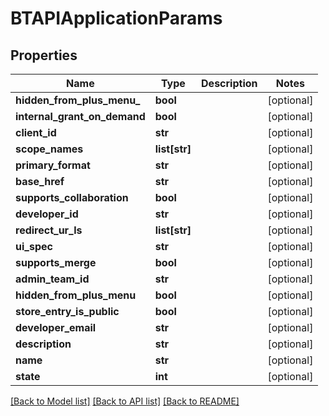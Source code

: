 # BTAPIApplicationParams

## Properties
Name | Type | Description | Notes
------------ | ------------- | ------------- | -------------
**hidden_from_plus_menu_** | **bool** |  | [optional] 
**internal_grant_on_demand** | **bool** |  | [optional] 
**client_id** | **str** |  | [optional] 
**scope_names** | **list[str]** |  | [optional] 
**primary_format** | **str** |  | [optional] 
**base_href** | **str** |  | [optional] 
**supports_collaboration** | **bool** |  | [optional] 
**developer_id** | **str** |  | [optional] 
**redirect_ur_ls** | **list[str]** |  | [optional] 
**ui_spec** | **str** |  | [optional] 
**supports_merge** | **bool** |  | [optional] 
**admin_team_id** | **str** |  | [optional] 
**hidden_from_plus_menu** | **bool** |  | [optional] 
**store_entry_is_public** | **bool** |  | [optional] 
**developer_email** | **str** |  | [optional] 
**description** | **str** |  | [optional] 
**name** | **str** |  | [optional] 
**state** | **int** |  | [optional] 

[[Back to Model list]](../README.md#documentation-for-models) [[Back to API list]](../README.md#documentation-for-api-endpoints) [[Back to README]](../README.md)


